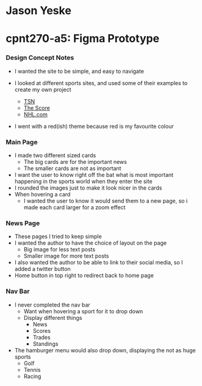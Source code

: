 # Jason Yeske
# cpnt270-a5: Figma Prototype

### Design Concept Notes

- I wanted the site to be simple, and easy to navigate
- I looked at different sports sites, and used some of their examples to create my own project
    - [TSN](https://www.tsn.ca/)
    - [The Score](https://www.thescore.com/)
    - [NHL.com](https://www.nhl.com/)

- I went with a red(ish) theme because red is my favourite colour

### Main Page
- I made two different sized cards
    - The big cards are for the important news
    - The smaller cards are not as important
- I want the user to know right off the bat what is most important happening in the sports world when they enter the site
- I rounded the images just to make it look nicer in the cards
- When hovering a card
    - I wanted the user to know it would send them to a new page, so i made each card larger for a zoom effect

### News Page
- These pages I tried to keep simple
- I wanted the author to have the choice of layout on the page
    - Big image for less text posts
    - Smaller image for more text posts
- I also wanted the author to be able to link to their social media, so I added a twitter button
- Home button in top right to redirect back to home page

### Nav Bar
- I never completed the nav bar
    - Want when hovering a sport for it to drop down
    - Display different things
        - News
        - Scores 
        - Trades
        - Standings
- The hamburger menu would also drop down, displaying the not as huge sports
    - Golf
    - Tennis
    - Racing
